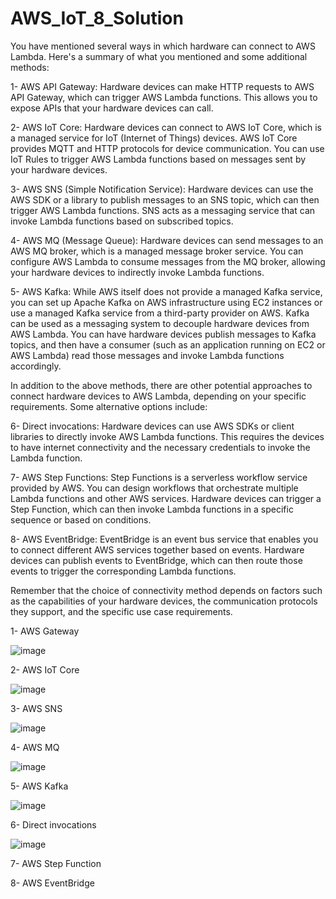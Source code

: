 # AWS_IoT_8_Solution

You have mentioned several ways in which hardware can connect to AWS Lambda. Here's a summary of what you mentioned and some additional methods:

1- AWS API Gateway: Hardware devices can make HTTP requests to AWS API Gateway, which can trigger AWS Lambda functions. This allows you to expose APIs that your hardware devices can call.

2- AWS IoT Core: Hardware devices can connect to AWS IoT Core, which is a managed service for IoT (Internet of Things) devices. AWS IoT Core provides MQTT and HTTP protocols for device communication. You can use IoT Rules to trigger AWS Lambda functions based on messages sent by your hardware devices.

3- AWS SNS (Simple Notification Service): Hardware devices can use the AWS SDK or a library to publish messages to an SNS topic, which can then trigger AWS Lambda functions. SNS acts as a messaging service that can invoke Lambda functions based on subscribed topics.

4- AWS MQ (Message Queue): Hardware devices can send messages to an AWS MQ broker, which is a managed message broker service. You can configure AWS Lambda to consume messages from the MQ broker, allowing your hardware devices to indirectly invoke Lambda functions.

5- AWS Kafka: While AWS itself does not provide a managed Kafka service, you can set up Apache Kafka on AWS infrastructure using EC2 instances or use a managed Kafka service from a third-party provider on AWS. Kafka can be used as a messaging system to decouple hardware devices from AWS Lambda. You can have hardware devices publish messages to Kafka topics, and then have a consumer (such as an application running on EC2 or AWS Lambda) read those messages and invoke Lambda functions accordingly.

In addition to the above methods, there are other potential approaches to connect hardware devices to AWS Lambda, depending on your specific requirements. Some alternative options include:

6- Direct invocations: Hardware devices can use AWS SDKs or client libraries to directly invoke AWS Lambda functions. This requires the devices to have internet connectivity and the necessary credentials to invoke the Lambda function.

7- AWS Step Functions: Step Functions is a serverless workflow service provided by AWS. You can design workflows that orchestrate multiple Lambda functions and other AWS services. Hardware devices can trigger a Step Function, which can then invoke Lambda functions in a specific sequence or based on conditions.

8- AWS EventBridge: EventBridge is an event bus service that enables you to connect different AWS services together based on events. Hardware devices can publish events to EventBridge, which can then route those events to trigger the corresponding Lambda functions.

Remember that the choice of connectivity method depends on factors such as the capabilities of your hardware devices, the communication protocols they support, and the specific use case requirements.


1- AWS Gateway

![image](https://github.com/junxian428/AWS_IoT_8_Solution/assets/58724748/5f5f87e4-78fb-42c5-b75a-e873add67a29)

2- AWS IoT Core

![image](https://github.com/junxian428/AWS_IoT_8_Solution/assets/58724748/ac7d22d0-7abc-4cd2-94ac-af0ef3d1ddf7)

3- AWS SNS

![image](https://github.com/junxian428/AWS_IoT_8_Solution/assets/58724748/cd9bff38-8fac-4f23-8af6-d9db4be28e5f)

4- AWS MQ 

![image](https://github.com/junxian428/AWS_IoT_8_Solution/assets/58724748/fcc31a73-24e7-458d-9278-9ed199e5833e)

5- AWS Kafka

![image](https://github.com/junxian428/AWS_IoT_8_Solution/assets/58724748/da73ccdb-881c-408a-8fb5-2a70a345f734)

6- Direct invocations

![image](https://github.com/junxian428/AWS_IoT_8_Solution/assets/58724748/a00cf009-8d50-49d7-aeae-253bf042c4ee)

7- AWS Step Function


8- AWS EventBridge
